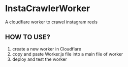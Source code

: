 # InstaCrawlerWorker
A cloudflare worker to crawel instagram reels

## HOW TO USE?
1. create a new worker in Cloudflare
2. copy and paste Worker.js file into a main file of worker
3. deploy and test the worker
